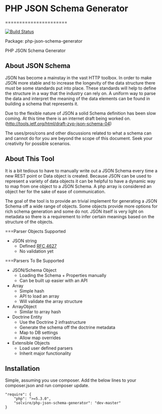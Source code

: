 # PHP JSON Schema Generator 
======================

[![Build Status](https://secure.travis-ci.org/solvire/php-json-schema-generator.png)](http://travis-ci.org/solvire/php-json-schema-generator)

Package: php-json-schema-generator


PHP JSON Schema Generator

## About JSON Schema

JSON has become a mainstay in the vast HTTP toolbox. In order to make JSON more stable and to increase the longevity of the data structure there must be some standards put into place.  These standards will help to define the structure in a way that the industry can rely on.  A uniform way to parse the data and interpret the meaning of the data elements can be found in building a schema that represents it. 

Due to the flexible nature of JSON a solid Schema definition has been slow coming.  At this time there is an internet draft being worked on.  
(http://tools.ietf.org/html/draft-zyp-json-schema-04)

The uses/pros/cons and other discussions related to what a schema can and cannot do for you are beyond the scope of this document.  Seek your creativity for possible scenarios. 

## About This Tool

It is a bit tedious to have to manually write out a JSON Schema every time a new REST point or Data object is created.  Because JSON can be used to represent a variety of data objects it can be helpful to have a dynamic way to map from one object to a JSON Schema. A php array is considered an object her for the sake of ease of communication.  

The goal of the tool is to provide an trivial implement for generating a JSON Schema off a wide range of objects. Some objects provide more options for rich schema generation and some do not. JSON itself is very light on metadata so there is a requirement to infer certain meanings based on the structure of the objects.  

===Parser Objects Supported
* JSON string
  * Defined [RFC 4627](http://tools.ietf.org/html/rfc4627)
  * No validation yet

===Parsers To Be Supported
* JSON/Schema Object
  * Loading the Schema + Properties manually
  * Can be built up easier with an API 
* Array 
  * Simple hash
  * API to load an array 
  * Will validate the array structure
* ArrayObject 
  * Similar to array hash
* Doctrine Entity
  * Use the Doctrine 2 infrastructure 
  * Generate the schema off the doctrine metadata
  * Map to DB settings
  * Allow map overrides
* Extensible Objects
  * Load user defined parsers
  * Inherit major functionality  

## Installation 
Simple, assuming you use composer. Add the below lines to your composer.json and run composer update.  


    "require": {
        "php": ">=5.3.0",
        "solvire/php-json-schema-generator": "dev-master"
    }
    
